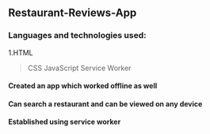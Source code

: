 ## Restaurant-Reviews-App

### Languages and technologies used:
1.HTML
> CSS
> JavaScript
> Service Worker

#### Created an app which worked offline as well 
#### Can search a restaurant and can be viewed on any device
#### Established using service worker
